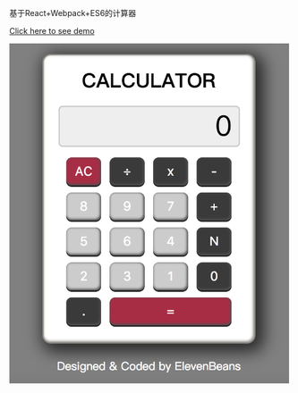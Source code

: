 基于React+Webpack+ES6的计算器

[Click here to see demo](https://elevenbeans.github.io/ReactCalculater/)


<img src="./src/images/calculator.png" width="500px"/>

